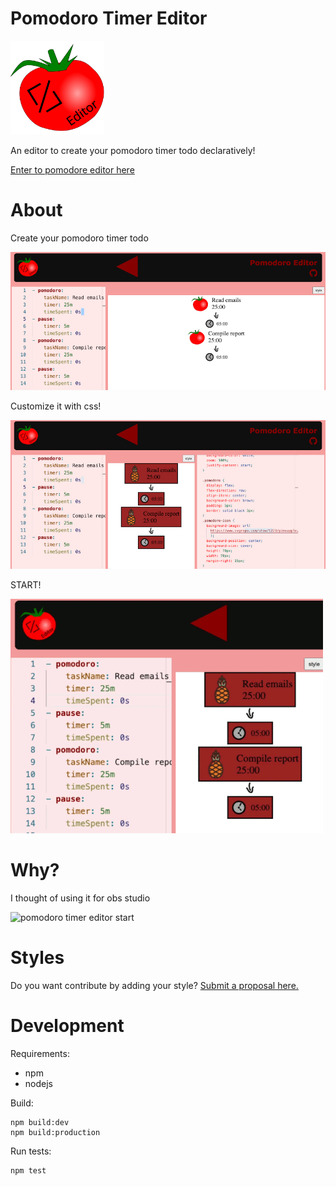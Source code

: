 # Pomodoro Timer Editor

<img alt="pomodoro timer editor icon" src="img/pomodoro-editor-icon.svg" width="150">

An editor to create your pomodoro timer todo declaratively!

[Enter to pomodore editor here](https://angelochecked.github.io/pomodoro-timer-editor/)

# About

Create your pomodoro timer todo

<img alt="pomodoro timer editor icon" src="docs/podoro-timer-editor-image.jpg" width="700">

Customize it with css!

<img alt="pomodoro timer editor customized" src="docs/podoro-timer-editor-customize.jpg" width="700">

START!

<img alt="pomodoro timer editor start" src="docs/podoro-timer-editor-start.gif" >

# Why?

I thought of using it for obs studio

<img alt="pomodoro timer editor start" src="docs/podoro-timer-editor-obs.gif" width="550px" height="463px" >

# Styles

Do you want contribute by adding your style? <a href="https://github.com/AngeloChecked/pomodoro-timer-editor/issues" target="_blank">Submit a proposal here.</a>

# Development

Requirements:
- npm
- nodejs 

Build:
```
npm build:dev
npm build:production
```

Run tests:
```
npm test
```